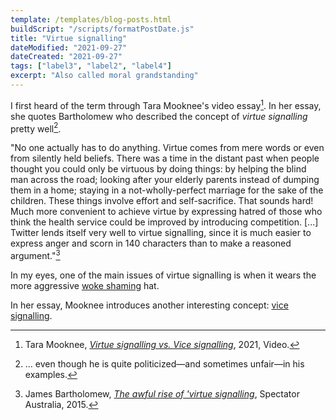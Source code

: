 ```yaml
---
template: /templates/blog-posts.html
buildScript: "/scripts/formatPostDate.js"
title: "Virtue signalling"
dateModified: "2021-09-27"
dateCreated: "2021-09-27"
tags: ["label3", "label2", "label4"]
excerpt: "Also called moral grandstanding"
---
```


I first heard of the term through Tara Mooknee's video essay[^1]. In her essay, she quotes Bartholomew who described the concept of _virtue signalling_ pretty well[^2].

"No one actually has to do anything. Virtue comes from mere words or even from silently held beliefs. There was a time in the distant past when people thought you could only be virtuous by doing things: by helping the blind man across the road; looking after your elderly parents instead of dumping them in a home; staying in a not-wholly-perfect marriage for the sake of the children. These things involve effort and self-sacrifice. That sounds hard! Much more convenient to achieve virtue by expressing hatred of those who think the health service could be improved by introducing competition. [...] Twitter lends itself very well to virtue signalling, since it is much easier to express anger and scorn in 140 characters than to make a reasoned argument."[^3]

In my eyes, one of the main issues of virtue signalling is when it wears the more aggressive [woke shaming](/notes/woke-shaming) hat.

In her essay, Mooknee introduces another interesting concept: [vice signalling](/notes/vice-signalling).

[^1]: Tara Mooknee, _[Virtue signalling vs. Vice signalling](https://www.youtube.com/watch?v=JlQuH7c01Dc)_, 2021, Video.
[^2]: ... even though he is quite politicized—and sometimes unfair—in his examples.
[^3]: James Bartholomew, _[The awful rise of 'virtue signalling](https://www.spectator.com.au/2015/04/hating-the-daily-mail-is-a-substitute-for-doing-good/)_, Spectator Australia, 2015.
